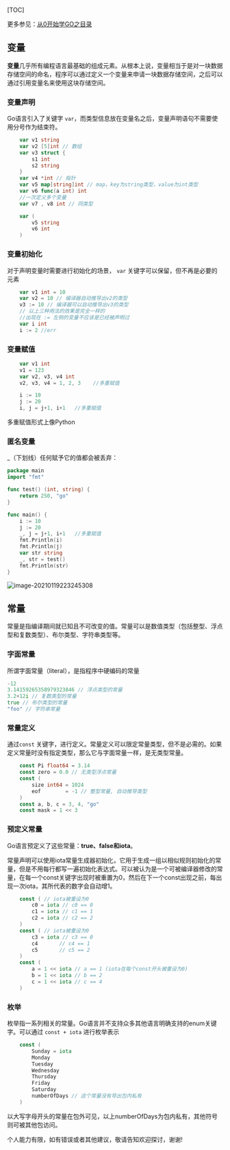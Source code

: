 [TOC]

更多参见：[从0开始学GO之目录](https://blog.csdn.net/leacock1991/article/details/112853343)

## 变量

**变量**几乎所有编程语言最基础的组成元素。从根本上说，变量相当于是对一块数据存储空间的命名，程序可以通过定义一个变量来申请一块数据存储空间，之后可以通过引用变量名来使用这块存储空间。



### 变量声明

Go语言引入了关键字 `var`，而类型信息放在变量名之后，变量声明语句不需要使用分号作为结束符。

```go
	var v1 string
	var v2 [5]int // 数组
	var v3 struct {
		s1 int
		s2 string
	}
	var v4 *int // 指针
	var v5 map[string]int // map，key为string类型，value为int类型
	var v6 func(a int) int
	//一次定义多个变量
	var v7 , v8 int // 同类型

	var (
		v5 string
		v6 int
	)
```



### 变量初始化

对于声明变量时需要进行初始化的场景， `var` 关键字可以保留，但不再是必要的元素

```go
	var v1 int = 10 
	var v2 = 10 // 编译器自动推导出v2的类型
	v3 := 10 // 编译器可以自动推导出v3的类型
	// 以上三种用法的效果是完全一样的
	//出现在 := 左侧的变量不应该是已经被声明过
	var i int
	i := 2 //err
```

### 变量赋值

```go
	var v1 int
	v1 = 123
	var v2, v3, v4 int
	v2, v3, v4 = 1, 2, 3    //多重赋值

	i := 10
	j := 20
	i, j = j+1, i+1   //多重赋值
```

多重赋值形式上像Python



### 匿名变量

_（下划线）任何赋予它的值都会被丢弃：

```go
package main
import "fmt"

func test() (int, string) {
	return 250, "go"
}

func main() {
	i := 10
	j := 20
	_, j = j+1, i+1   //多重赋值
	fmt.Println(i)
	fmt.Println(j)
	var str string
	_, str = test()
	fmt.Println(str)
}
```



![image-20210119223245308](\Pictures\从0开始学GO之变量与常量\A_从0开始学GO之变量与常量.png)



## 常量

常量是指编译期间就已知且不可改变的值。常量可以是数值类型（包括整型、浮点型和复数类型）、布尔类型、字符串类型等。

### 字面常量

所谓字面常量（literal），是指程序中硬编码的常量

```go
-12 
3.14159265358979323846 // 浮点类型的常量
3.2+12i // 复数类型的常量
true // 布尔类型的常量
"foo" // 字符串常量
```

### 常量定义

通过` const ` 关键字，进行定义。常量定义可以限定常量类型，但不是必需的。如果定义常量时没有指定类型，那么它与字面常量一样，是无类型常量。

```go
	const Pi float64 = 3.14
	const zero = 0.0 // 无类型浮点常量
	const (
		size int64 = 1024
		eof        = -1 // 整型常量, 自动推导类型
	)
	const a, b, c = 3, 4, "go"
	const mask = 1 << 3
```



### 预定义常量

Go语言预定义了这些常量：**true、false和iota**。

常量声明可以使用iota常量生成器初始化，它用于生成一组以相似规则初始化的常量，但是不用每行都写一遍初始化表达式。可以被认为是一个可被编译器修改的常量，在每一个const关键字出现时被重置为0，然后在下一个const出现之前，每出现一次iota，其所代表的数字会自动增1。



```go
	const ( // iota被重设为0
		c0 = iota // c0 == 0
		c1 = iota // c1 == 1
		c2 = iota // c2 == 2
	)
	const ( // iota被重设为0
		c3 = iota // c3 == 0
		c4  	 // c4 == 1
		c5 		 // c5 == 2
	)
	const (
		a = 1 << iota // a == 1 (iota在每个const开头被重设为0)
		b = 1 << iota // b == 2
		c = 1 << iota // c == 4
	)
```

### 枚举

枚举指一系列相关的常量。Go语言并不支持众多其他语言明确支持的enum关键字。可以通过 `const + iota` 进行枚举表示

```go
	const (
		Sunday = iota
		Monday
		Tuesday
		Wednesday
		Thursday
		Friday
		Saturday
		numberOfDays // 这个常量没有导出包内私有
	)
```

以大写字母开头的常量在包外可见，以上numberOfDays为包内私有，其他符号则可被其他包访问。



个人能力有限，如有错误或者其他建议，敬请告知欢迎探讨，谢谢!